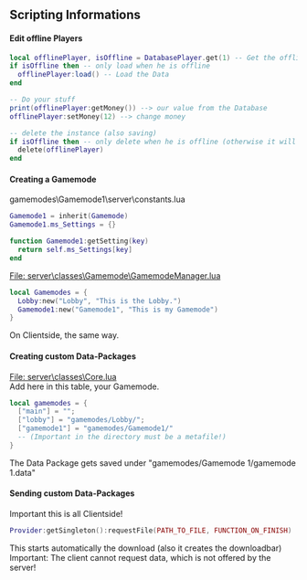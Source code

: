 ## Scripting Informations
#### Edit offline Players
```lua
local offlinePlayer, isOffline = DatabasePlayer.get(1) -- Get the offline Player with Id=1
if isOffline then -- only load when he is offline
  offlinePlayer:load() -- Load the Data
end  

-- Do your stuff
print(offlinePlayer:getMoney()) --> our value from the Database
offlinePlayer:setMoney(12) --> change money

-- delete the instance (also saving)
if isOffline then -- only delete when he is offline (otherwise it will cause problems :P)
  delete(offlinePlayer)
end
```

#### Creating a Gamemode
gamemodes\Gamemode1\server\constants.lua
```lua
Gamemode1 = inherit(Gamemode)
Gamemode1.ms_Settings = {}

function Gamemode1:getSetting(key)
  return self.ms_Settings[key]
end
```

[File: server\classes\Gamemode\GamemodeManager.lua](https://github.com/StiviiK/vMultigamemode/blob/develop/multigm/server/classes/Gamemode/GamemodeManager.lua#L5)
```lua
local Gamemodes = {
  Lobby:new("Lobby", "This is the Lobby.")
  Gamemode1:new("Gamemode1", "This is my Gamemode")
}
```
On Clientside, the same way.

#### Creating custom Data-Packages
[File: server\classes\Core.lua](https://github.com/StiviiK/vMultigamemode/blob/develop/multigm/server/classes/Core.lua#L44)  
Add here in this table, your Gamemode.
```lua
local gamemodes = {
  ["main"] = "";
  ["lobby"] = "gamemodes/Lobby/";
  ["gamemode1"] = "gamemodes/Gamemode1/"
  -- (Important in the directory must be a metafile!)
}
```
The Data Package gets saved under "gamemodes/Gamemode 1/gamemode 1.data"

#### Sending custom Data-Packages
Important this is all Clientside!
```lua
Provider:getSingleton():requestFile(PATH_TO_FILE, FUNCTION_ON_FINISH)
```
This starts automatically the download (also it creates the downloadbar)  
Important: The client cannot request data, which is not offered by the server!
